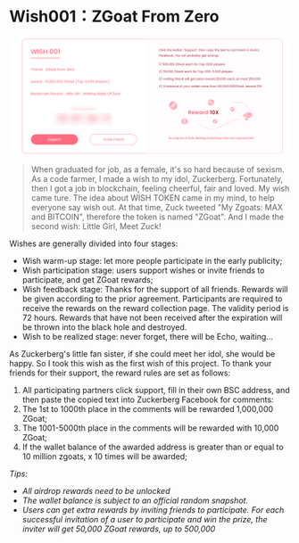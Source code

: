 # Wish001：ZGoat From Zero

![](../../.gitbook/assets/wish001-ying-wen-.png)

> When graduated for job, as a female, it's so hard because of sexism. As a code farmer, I made a wish to my idol, Zuckerberg. Fortunately, then I got a job in blockchain, feeling cheerful, fair and loved. My wish came ture. The idea about WISH TOKEN came in my mind, to help everyone say wish out. At that time, Zuck tweeted "My Zgoats: MAX and BITCOIN", therefore the token is named "ZGoat". And I made the second wish: Little Girl, Meet Zuck!

Wishes are generally divided into four stages:

* Wish warm-up stage: let more people participate in the early publicity;
* Wish participation stage: users support wishes or invite friends to participate, and get ZGoat rewards;
* Wish feedback stage: Thanks for the support of all friends. Rewards will be given according to the prior agreement. Participants are required to receive the rewards on the reward collection page. The validity period is 72 hours. Rewards that have not been received after the expiration will be thrown into the black hole and destroyed.
* Wish to be realized stage: never forget, there will be Echo, waiting...

As Zuckerberg's little fan sister, if she could meet her idol, she would be happy. So I took this wish as the first wish of this project. To thank your friends for their support, the reward rules are set as follows:

1. All participating partners click support, fill in their own BSC address, and then paste the copied text into Zuckerberg Facebook for comments:
2. The 1st to 1000th place in the comments will be rewarded 1,000,000 ZGoat;
3. The 1001-5000th place in the comments will be rewarded with 10,000 ZGoat;
4. If the wallet balance of the awarded address is greater than or equal to 10 million zgoats, x 10 times will be awarded;

_Tips:_

* _All airdrop rewards need to be unlocked_
* _The wallet balance is subject to an official random snapshot._
* _Users can get extra rewards by inviting friends to participate. For each successful invitation of a user to participate and win the prize, the inviter will get 50,000 ZGoat rewards, up to 500,000_



